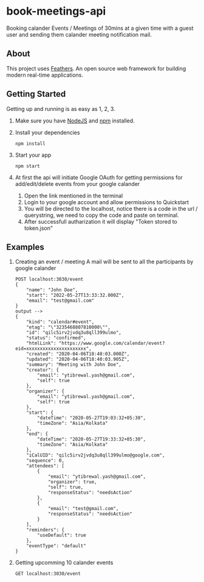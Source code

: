 # book-meetings-api

Booking calander Events / Meetings of 30mins at a given time with a guest user and sending them calander meeting notification mail. 

## About

This project uses [Feathers](http://feathersjs.com). An open source web framework for building modern real-time applications.

## Getting Started

Getting up and running is as easy as 1, 2, 3.

1. Make sure you have [NodeJS](https://nodejs.org/) and [npm](https://www.npmjs.com/) installed.
2. Install your dependencies

    ```
    npm install
    ```

3. Start your app

    ```
    npm start
    ```
4. At first the api will initiate Google OAuth for getting permissions for add/edit/delete events from your google calander

    1. Open the link mentioned in the terminal 
    2. Login to your google account and allow permissions to Quickstart 
    3. You will be directed to the localhost, notice there is a code in the url /   querystring, we need to copy the code and paste on terminal.
    4. After successfull autharization it will display "Token stored to token.json"


## Examples

1. Creating an event / meeting 
    A mail will be sent to all the participants by google calander

    ```
    POST localhost:3030/event
    {
        "name": "John Doe",
        "start": "2022-05-27T13:33:32.000Z",
        "email": "test@gmail.com"
    }
    output -->
    {
        "kind": "calendar#event",
        "etag": "\"3235468807810000\"",
        "id": "qilc5irv2jvdq3u8qll399ulmo",
        "status": "confirmed",
        "htmlLink": "https://www.google.com/calendar/event?eid=xxxxxxxxxxxxxxxxxxxxxx",
        "created": "2020-04-06T18:40:03.000Z",
        "updated": "2020-04-06T18:40:03.905Z",
        "summary": "Meeting with John Doe",
        "creator": {
            "email": "ytibrewal.yash@gmail.com",
            "self": true
        },
        "organizer": {
            "email": "ytibrewal.yash@gmail.com",
            "self": true
        },
        "start": {
            "dateTime": "2020-05-27T19:03:32+05:30",
            "timeZone": "Asia/Kolkata"
        },
        "end": {
            "dateTime": "2020-05-27T19:33:32+05:30",
            "timeZone": "Asia/Kolkata"
        },
        "iCalUID": "qilc5irv2jvdq3u8qll399ulmo@google.com",
        "sequence": 0,
        "attendees": [
            {
                "email": "ytibrewal.yash@gmail.com",
                "organizer": true,
                "self": true,
                "responseStatus": "needsAction"
            },
            {
                "email": "test@gmail.com",
                "responseStatus": "needsAction"
            }
        ],
        "reminders": {
            "useDefault": true
        },
        "eventType": "default"
    }
    ```

    
2. Getting upcomming 10 calander events 

    ```
    GET localhost:3030/event
    
    ```
